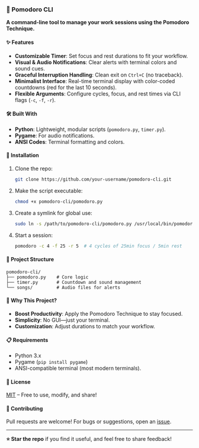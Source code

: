 ### **📌 Pomodoro CLI**
**A command-line tool to manage your work sessions using the Pomodoro Technique.**

#### **✨ Features**
- **Customizable Timer**: Set focus and rest durations to fit your workflow.
- **Visual & Audio Notifications**: Clear alerts with terminal colors and sound cues.
- **Graceful Interruption Handling**: Clean exit on `Ctrl+C` (no traceback).
- **Minimalist Interface**: Real-time terminal display with color-coded countdowns (red for the last 10 seconds).
- **Flexible Arguments**: Configure cycles, focus, and rest times via CLI flags (`-c`, `-f`, `-r`).

#### **🛠 Built With**
- **Python**: Lightweight, modular scripts (`pomodoro.py`, `timer.py`).
- **Pygame**: For audio notifications.
- **ANSI Codes**: Terminal formatting and colors.

#### **🚀 Installation**
1. Clone the repo:
   ```bash
   git clone https://github.com/your-username/pomodoro-cli.git
   ```
2. Make the script executable:
   ```bash
   chmod +x pomodoro-cli/pomodoro.py
   ```
3. Create a symlink for global use:
   ```bash
   sudo ln -s /path/to/pomodoro-cli/pomodoro.py /usr/local/bin/pomodoro
   ```
4. Start a session:
   ```bash
   pomodoro -c 4 -f 25 -r 5  # 4 cycles of 25min focus / 5min rest
   ```

#### **📂 Project Structure**
```
pomodoro-cli/
├── pomodoro.py    # Core logic
├── timer.py       # Countdown and sound management
└── songs/         # Audio files for alerts
```

#### **🎯 Why This Project?**
- **Boost Productivity**: Apply the Pomodoro Technique to stay focused.
- **Simplicity**: No GUI—just your terminal.
- **Customization**: Adjust durations to match your workflow.

#### **📋 Requirements**
- Python 3.x
- Pygame (`pip install pygame`)
- ANSI-compatible terminal (most modern terminals).

#### **📜 License**
[MIT](LICENSE) – Free to use, modify, and share!

#### **🤝 Contributing**
Pull requests are welcome! For bugs or suggestions, open an [issue](https://github.com/your-username/pomodoro-cli/issues).

---
**⭐ Star the repo** if you find it useful, and feel free to share feedback!
